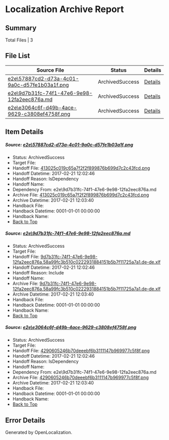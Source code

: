 # <a name='report-top'></a> Localization Archive Report

## Summary
 Total Files | 3

## File List
 Source File | Status | Details 
 ----------- | ------ | ------- 
 [e2e\57887cd2-d73a-4c01-9a0c-d57fe1b03a1f.png](https://github.com/OpenLocalizationTestOrg/ol-test4/blob/1d3b5e8cf45d61b0ea3f3f32d9cda2b0bf9b434d/e2e/57887cd2-d73a-4c01-9a0c-d57fe1b03a1f.png) | ArchivedSuccess | [Details](#413025c019c65a7f2f2f899876b699d7c2c43fcd1)
 [e2e\9d7b31fc-74f1-47e6-9e98-12fa2eec876a.md](https://github.com/OpenLocalizationTestOrg/ol-test4/blob/1d3b5e8cf45d61b0ea3f3f32d9cda2b0bf9b434d/e2e/9d7b31fc-74f1-47e6-9e98-12fa2eec876a.md) | ArchivedSuccess | [Details](#ed5c828a85a901f33ccfd2db7a076072a61ae4814)
 [e2e\e3064c6f-d49b-4ace-9629-c3808ef4758f.png](https://github.com/OpenLocalizationTestOrg/ol-test4/blob/1d3b5e8cf45d61b0ea3f3f32d9cda2b0bf9b434d/e2e/e3064c6f-d49b-4ace-9629-c3808ef4758f.png) | ArchivedSuccess | [Details](#4290605246b70deeebf6b3111147b969977c5f8f6)

## Item Details
##### <a name='413025c019c65a7f2f2f899876b699d7c2c43fcd1'></a> Source: [e2e\57887cd2-d73a-4c01-9a0c-d57fe1b03a1f.png](https://github.com/OpenLocalizationTestOrg/ol-test4/blob/1d3b5e8cf45d61b0ea3f3f32d9cda2b0bf9b434d/e2e/57887cd2-d73a-4c01-9a0c-d57fe1b03a1f.png)
* Status: ArchivedSuccess
* Target File: 
* Handoff File: [413025c019c65a7f2f2f899876b699d7c2c43fcd.png](https://github.com/OpenLocalizationTestOrg/ol-test4-handoff/blob/f67068b574be4faecab62aad0aadedd36eba46f9/ol-handoff/OpenLocalizationTestOrg/ol-test4-dede/xinjiang/ht/413025c019c65a7f2f2f899876b699d7c2c43fcd.png)
* Handoff Datetime: 2017-02-21 12:02:46
* Handoff Reason: IsDependency
* Handoff Name: 
* Dependency From: e2e\9d7b31fc-74f1-47e6-9e98-12fa2eec876a.md
* Archive File: [413025c019c65a7f2f2f899876b699d7c2c43fcd.png](https://github.com/OpenLocalizationTestOrg/ol-test4-handoff/blob/433d33d3dc2f61ca874c7aeef71d303e770c08d4/ol-archive/OpenLocalizationTestOrg/ol-test4-dede/xinjiang/ht/413025c019c65a7f2f2f899876b699d7c2c43fcd.png)
* Archive Datetime: 2017-02-21 12:03:40
* Handback File: 
* Handback Datetime: 0001-01-01 00:00:00
* Handback Name: 
* [Back to Top](#report-top)

##### <a name='ed5c828a85a901f33ccfd2db7a076072a61ae4814'></a> Source: [e2e\9d7b31fc-74f1-47e6-9e98-12fa2eec876a.md](https://github.com/OpenLocalizationTestOrg/ol-test4/blob/1d3b5e8cf45d61b0ea3f3f32d9cda2b0bf9b434d/e2e/9d7b31fc-74f1-47e6-9e98-12fa2eec876a.md)
* Status: ArchivedSuccess
* Target File: 
* Handoff File: [9d7b31fc-74f1-47e6-9e98-12fa2eec876a.58a99fc3b510c0222931884151b5b7f11725a7a1.de-de.xlf](https://github.com/OpenLocalizationTestOrg/ol-test4-handoff/blob/f67068b574be4faecab62aad0aadedd36eba46f9/ol-handoff/OpenLocalizationTestOrg/ol-test4-dede/xinjiang/ht/9d7b31fc-74f1-47e6-9e98-12fa2eec876a.58a99fc3b510c0222931884151b5b7f11725a7a1.de-de.xlf)
* Handoff Datetime: 2017-02-21 12:02:46
* Handoff Reason: Include
* Handoff Name: 
* Archive File: [9d7b31fc-74f1-47e6-9e98-12fa2eec876a.58a99fc3b510c0222931884151b5b7f11725a7a1.de-de.xlf](https://github.com/OpenLocalizationTestOrg/ol-test4-handoff/blob/433d33d3dc2f61ca874c7aeef71d303e770c08d4/ol-archive/OpenLocalizationTestOrg/ol-test4-dede/xinjiang/ht/9d7b31fc-74f1-47e6-9e98-12fa2eec876a.58a99fc3b510c0222931884151b5b7f11725a7a1.de-de.xlf)
* Archive Datetime: 2017-02-21 12:03:40
* Handback File: 
* Handback Datetime: 0001-01-01 00:00:00
* Handback Name: 
* [Back to Top](#report-top)

##### <a name='4290605246b70deeebf6b3111147b969977c5f8f6'></a> Source: [e2e\e3064c6f-d49b-4ace-9629-c3808ef4758f.png](https://github.com/OpenLocalizationTestOrg/ol-test4/blob/1d3b5e8cf45d61b0ea3f3f32d9cda2b0bf9b434d/e2e/e3064c6f-d49b-4ace-9629-c3808ef4758f.png)
* Status: ArchivedSuccess
* Target File: 
* Handoff File: [4290605246b70deeebf6b3111147b969977c5f8f.png](https://github.com/OpenLocalizationTestOrg/ol-test4-handoff/blob/f67068b574be4faecab62aad0aadedd36eba46f9/ol-handoff/OpenLocalizationTestOrg/ol-test4-dede/xinjiang/ht/4290605246b70deeebf6b3111147b969977c5f8f.png)
* Handoff Datetime: 2017-02-21 12:02:46
* Handoff Reason: IsDependency
* Handoff Name: 
* Dependency From: e2e\9d7b31fc-74f1-47e6-9e98-12fa2eec876a.md
* Archive File: [4290605246b70deeebf6b3111147b969977c5f8f.png](https://github.com/OpenLocalizationTestOrg/ol-test4-handoff/blob/433d33d3dc2f61ca874c7aeef71d303e770c08d4/ol-archive/OpenLocalizationTestOrg/ol-test4-dede/xinjiang/ht/4290605246b70deeebf6b3111147b969977c5f8f.png)
* Archive Datetime: 2017-02-21 12:03:40
* Handback File: 
* Handback Datetime: 0001-01-01 00:00:00
* Handback Name: 
* [Back to Top](#report-top)


## Error Details

Generated by OpenLocalization.
